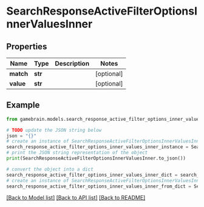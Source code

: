 # SearchResponseActiveFilterOptionsInnerValuesInner


## Properties

Name | Type | Description | Notes
------------ | ------------- | ------------- | -------------
**match** | **str** |  | [optional] 
**value** | **str** |  | [optional] 

## Example

```python
from gamebrain.models.search_response_active_filter_options_inner_values_inner import SearchResponseActiveFilterOptionsInnerValuesInner

# TODO update the JSON string below
json = "{}"
# create an instance of SearchResponseActiveFilterOptionsInnerValuesInner from a JSON string
search_response_active_filter_options_inner_values_inner_instance = SearchResponseActiveFilterOptionsInnerValuesInner.from_json(json)
# print the JSON string representation of the object
print(SearchResponseActiveFilterOptionsInnerValuesInner.to_json())

# convert the object into a dict
search_response_active_filter_options_inner_values_inner_dict = search_response_active_filter_options_inner_values_inner_instance.to_dict()
# create an instance of SearchResponseActiveFilterOptionsInnerValuesInner from a dict
search_response_active_filter_options_inner_values_inner_from_dict = SearchResponseActiveFilterOptionsInnerValuesInner.from_dict(search_response_active_filter_options_inner_values_inner_dict)
```
[[Back to Model list]](../README.md#documentation-for-models) [[Back to API list]](../README.md#documentation-for-api-endpoints) [[Back to README]](../README.md)


